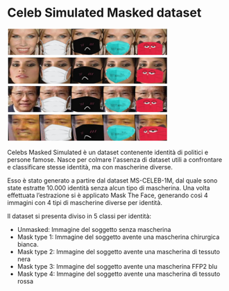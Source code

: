 # Celeb Simulated Masked dataset

<img src="https://github.com/lKinderBueno/celeb_simulated_masked/blob/c45c36949f8514c1b4b3b11791632b658c883eb2/CMS.png?raw=true" width="370" height="260">

Celebs Masked Simulated è un dataset contenente identità di politici e persone famose.
Nasce per colmare l'assenza di dataset utili a confrontare e classificare stesse identità, ma con mascherine diverse.

Esso è stato generato a partire dal dataset MS-CELEB-1M, dal quale sono state estratte 10.000 identità senza alcun tipo di mascherina. 
Una volta effettuata l’estrazione si è applicato Mask The Face, generando così 4 immagini con 4 tipi di mascherine diverse per identità. 

Il dataset si presenta diviso in 5 classi per identità:
*    Unmasked: Immagine del soggetto senza mascherina
*    Mask type 1: Immagine del soggetto avente una mascherina chirurgica bianca.
*    Mask type 2: Immagine del soggetto avente una mascherina di tessuto nera
*    Mask type 3: Immagine del soggetto avente una mascherina FFP2 blu
*    Mask type 4: Immagine del soggetto avente una mascherina di tessuto rossa
